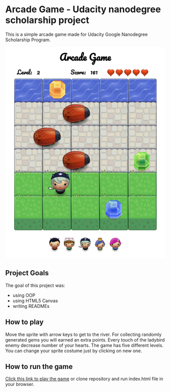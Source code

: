 # Arcade Game - Udacity nanodegree scholarship project

This is a simple arcade game made for Udacity Google Nanodegree Scholarship Program.

![screenshot](images/screenshot.jpg)


## Project Goals

The goal of this project was:
* using OOP
* using HTML5 Canvas
* writing READMEs

## How to play

Move the sprite with arrow keys to get to the river. For collecting randomly generated gems you will earned an extra points. Every touch of the ladybird enemy decrease number of your hearts. The game has five different levels. You can change your sprite costume just by clicking on new one.

## How to run the game

[Click this link  to play the game](https://ewelinaki.github.io/Udacity-Arcade-Game/) or clone repository and run index.html file in your browser.




